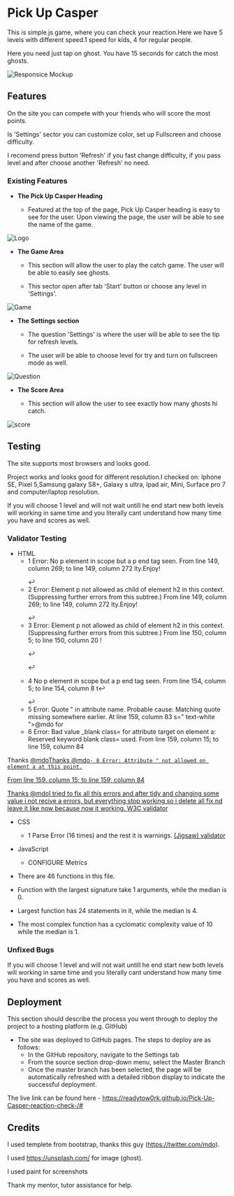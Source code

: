 # Pick Up Casper

This is simple js game, where you can check your reaction.Here we have 5 levels with different speed.1 speed for kids, 4 for regular people.

Here you need just tap on ghost. You have 15 seconds for catch the most ghosts.

![Responsice Mockup](media/1.png)

## Features 

On the site you can compete with your friends who will score the most points.

Is 'Settings' sector you can customize color, set up Fullscreen and choose difficulty.

I recomend press button 'Refresh' if you fast change difficulty, if you pass level and after choose another 'Refresh' no need.

### Existing Features

- __The Pick Up Casper Heading__

  - Featured at the top of the page, Pick Up Casper  heading is easy to see for the user. Upon viewing the page, the user will be able to see the name of the game.

![Logo](media/2.png)

- __The Game Area__

  - This section will allow the user to play the catch game. The user will be able to easily see ghosts.

  - This sector open after tab 'Start' button or choose any level in 'Settings'. 

![Game](media/3.png)

- __The Settings section__

  - The question 'Settings' is where the user will be able to see the tip for refresh levels.

  - The user will be able to choose level for try and turn on fullscreen mode as well. 

![Question](media/4.png)

- __The Score Area__

  - This section will allow the user to see exactly how many ghosts hi catch.
  
![score](media/5.png)


## Testing 

The site supports most browsers and looks good.

Project works and looks good for different resolution.I checked on: Iphone SE, Pixel 5,Samsung galaxy S8+, Galaxy s ultra, Ipad air, Mini, Surface pro 7 and computer/laptop resolution. 

If you will choose 1 level and will not wait untill he end start new both levels will working in same time and you literally cant understand how many time you have and scores as well.

### Validator Testing 

- HTML
    - 1 Error: No p element in scope but a p end tag seen.
From line 149, column 269; to line 149, column 272
lty.Enjoy!</p>↩    
    - 2 Error: Element p not allowed as child of element h2 in this context. (Suppressing further errors from this subtree.)
From line 149, column 269; to line 149, column 272
lty.Enjoy!</p>↩  
    - 3 Error: Element p not allowed as child of element h2 in this context. (Suppressing further errors from this subtree.)
From line 150, column 5; to line 150, column 20
!</p>↩    <p class="lead">↩
    - 4 No p element in scope but a p end tag seen.
From line 154, column 5; to line 154, column 8
t</a>↩    </p>↩  
    - 5 Error: Quote " in attribute name. Probable cause: Matching quote missing somewhere earlier.
At line 159, column 83
s=" text-white ">@mdo</a> for 
    - 6 Error: Bad value _blank class= for attribute target on element a: Reserved keyword blank class= used.
From line 159, column 15; to line 159, column 84
<p>Thanks <a href="https://twitter.com/mdo" target="_blank class=" text-white ">@mdo</
    - 7 Error: Attribute text-white not allowed on element a at this point.
From line 159, column 15; to line 159, column 84
<p>Thanks <a href="https://twitter.com/mdo" target="_blank class=" text-white ">@mdo</

    - 8 Error: Attribute " not allowed on element a at this point.

From line 159, column 15; to line 159, column 84

<p>Thanks <a href="https://twitter.com/mdo" target="_blank class=" text-white ">@mdo</

I tried to fix all this errors and after tidy and changing some value i not recive a errors, but everything stop working so i delete all fix nd leave it like now because now it working.
     [W3C validator](https://validator.w3.org/nu/?doc=https%3A%2F%2Freadytow0rk.github.io%2FPick-Up-Casper-reaction-check-%2F)
- CSS
    - 1 Parse Error (16 times) and the rest it is warnings.
     [(Jigsaw) validator](https://jigsaw.w3.org/css-validator/validator?uri=https%3A%2F%2Freadytow0rk.github.io%2FPick-Up-Casper-reaction-check-%2F&profile=css3svg&usermedium=all&warning=1&vextwarning=&lang=en)
- JavaScript
    - CONFIGURE
Metrics
- There are 46 functions in this file.

- Function with the largest signature take 1 arguments, while the median is 0.

- Largest function has 24 statements in it, while the median is 4.

- The most complex function has a cyclomatic complexity value of 10 while the median is 1.

### Unfixed Bugs

If you will choose 1 level and will not wait untill he end start new both levels will working in same time and you literally cant understand how many time you have and scores as well.

## Deployment

This section should describe the process you went through to deploy the project to a hosting platform (e.g. GitHub) 

- The site was deployed to GitHub pages. The steps to deploy are as follows: 
  - In the GitHub repository, navigate to the Settings tab 
  - From the source section drop-down menu, select the Master Branch
  - Once the master branch has been selected, the page will be automatically refreshed with a detailed ribbon display to indicate the successful deployment. 

The live link can be found here - https://readytow0rk.github.io/Pick-Up-Casper-reaction-check-/#


## Credits 

I used templete from bootstrap, thanks this guy (https://twitter.com/mdo).

I used https://unsplash.com/ for image (ghost).

I used paint for screenshots

Thank my mentor, tutor assistance for help.

